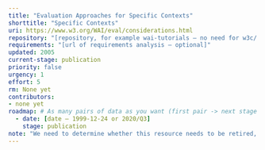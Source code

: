 ```yaml
---
title: "Evaluation Approaches for Specific Contexts"
shorttitle: "Specific Contexts"
uri: https://www.w3.org/WAI/eval/considerations.html
repository: "[repository, for example wai-tutorials – no need for w3c/ or GitHub URL – optional]"
requirements: "[url of requirements analysis – optional]"
updated: 2005
current-stage: publication
priority: false
urgency: 1
effort: 5
rm: None yet
contributors:
- none yet
roadmap: # As many pairs of data as you want (first pair -> next stage in the tool)
  - date: [date – 1999-12-24 or 2020/Q3]
    stage: publication
note: "We need to determine whether this resource needs to be retired, updated, rewritten or combined with other existing resources "
---
```

